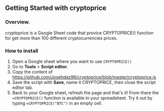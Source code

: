 ## Getting Started with cryptoprice

### Overview.
cryptoprice is a Google Sheet code that provice CRYPTOPRICE() function for get more than 100 different cryptocurrencies prices.

### How to install
1. Open a Google sheet where you want to use <code>CRYPTOPRICE()</code>
2. Go to <strong>Tools</strong> > <strong>Script editor</strong>.
3. Copy the content of https://github.com/Josehdez96/cryptoprice/blob/master/cryptoprice.js
4. Save the script with <strong>Save</strong>, name it CRYPTOPRICE, then close the script editor tab.
5. Back to your Google sheet, refresh the page and that's it! From there the <code>=CRYPTOPRICE()</code> function is available in your spreadsheet. Try it out by typing <code>=CRYPTOPRICE("BTC")</code> in an empty cell.
